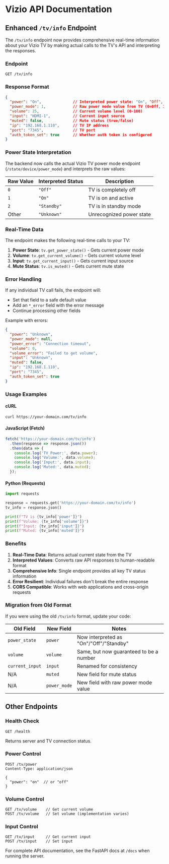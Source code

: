 # Vizio API Documentation

## Enhanced `/tv/info` Endpoint

The `/tv/info` endpoint now provides comprehensive real-time information about your Vizio TV by making actual calls to the TV's API and interpreting the responses.

### Endpoint
```
GET /tv/info
```

### Response Format

```json
{
  "power": "On",              // Interpreted power state: "On", "Off", "Standby", "Unknown"
  "power_mode": 1,            // Raw power mode value from TV (0=Off, 1=On, 2=Standby)
  "volume": 25,               // Current volume level (0-100)
  "input": "HDMI-1",          // Current input source
  "muted": false,             // Mute status (true/false)
  "ip": "192.168.1.110",      // TV IP address
  "port": "7345",             // TV port
  "auth_token_set": true      // Whether auth token is configured
}
```

### Power State Interpretation

The backend now calls the actual Vizio TV power mode endpoint (`/state/device/power_mode`) and interprets the raw values:

| Raw Value | Interpreted Status | Description |
|-----------|-------------------|-------------|
| `0`       | `"Off"`           | TV is completely off |
| `1`       | `"On"`            | TV is on and active |
| `2`       | `"Standby"`       | TV is in standby mode |
| Other     | `"Unknown"`       | Unrecognized power state |

### Real-Time Data

The endpoint makes the following real-time calls to your TV:

1. **Power State**: `tv.get_power_state()` - Gets current power mode
2. **Volume**: `tv.get_current_volume()` - Gets current volume level
3. **Input**: `tv.get_current_input()` - Gets current input source
4. **Mute Status**: `tv.is_muted()` - Gets current mute state

### Error Handling

If any individual TV call fails, the endpoint will:
- Set that field to a safe default value
- Add an `*_error` field with the error message
- Continue processing other fields

Example with errors:
```json
{
  "power": "Unknown",
  "power_mode": null,
  "power_error": "Connection timeout",
  "volume": 0,
  "volume_error": "Failed to get volume",
  "input": "Unknown",
  "muted": false,
  "ip": "192.168.1.110",
  "port": "7345",
  "auth_token_set": true
}
```

### Usage Examples

#### cURL
```bash
curl https://your-domain.com/tv/info
```

#### JavaScript (Fetch)
```javascript
fetch('https://your-domain.com/tv/info')
  .then(response => response.json())
  .then(data => {
    console.log('TV Power:', data.power);
    console.log('Volume:', data.volume);
    console.log('Input:', data.input);
    console.log('Muted:', data.muted);
  });
```

#### Python (Requests)
```python
import requests

response = requests.get('https://your-domain.com/tv/info')
tv_info = response.json()

print(f"TV is {tv_info['power']}")
print(f"Volume: {tv_info['volume']}")
print(f"Input: {tv_info['input']}")
print(f"Muted: {tv_info['muted']}")
```

### Benefits

1. **Real-Time Data**: Returns actual current state from the TV
2. **Interpreted Values**: Converts raw API responses to human-readable format
3. **Comprehensive Info**: Single endpoint provides all key TV status information
4. **Error Resilient**: Individual failures don't break the entire response
5. **CORS Compatible**: Works with web applications and cross-origin requests

### Migration from Old Format

If you were using the old `/tv/info` format, update your code:

| Old Field | New Field | Notes |
|-----------|-----------|-------|
| `power_state` | `power` | Now interpreted as "On"/"Off"/"Standby" |
| `volume` | `volume` | Same, but now guaranteed to be a number |
| `current_input` | `input` | Renamed for consistency |
| N/A | `muted` | New field for mute status |
| N/A | `power_mode` | New field with raw power mode value |

## Other Endpoints

### Health Check
```
GET /health
```
Returns server and TV connection status.

### Power Control
```
POST /tv/power
Content-Type: application/json

{
  "power": "on"  // or "off"
}
```

### Volume Control
```
GET /tv/volume    // Get current volume
POST /tv/volume   // Set volume (implementation varies)
```

### Input Control
```
GET /tv/input     // Get current input
POST /tv/input    // Set input
```

For complete API documentation, see the FastAPI docs at `/docs` when running the server.